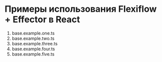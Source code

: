# Примеры использования Flexiflow + Effector в React

1. base.example.one.ts
2. base.example.two.ts
3. base.example.three.ts
4. base.example.four.ts
5. base.example.five.ts
